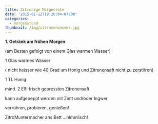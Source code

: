 ```yaml
---
title: Zitronige Morgenröte
date: '2015-01-12T19:20:04-07:00'
categories:
  - morgenstund
thumbnail: /img/zitronenwasser.jpg
---
```

**1. Getränk am frühen Morgen** 

\(am Besten gefolgt von einem Glas warmen Wasser)

1 Glas warmes Wasser 

\( nicht heisser wie 40 Grad um Honig und Zitronensaft nicht zu zerstören)

1 Tl. Honig

mind. 2 Eßl frisch gepressten Zitronensaft

kann aufgepeppt werden mit Zimt und/oder Ingwer

verrühren, probieren, genießen!

ZitroMuntermacher ans Bett ...himmlisch!
